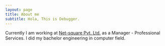 ```yaml
---
layout: page
title: About me
subtitle: Hola, This is Debugger.
---
```


Currently I am working at [Net-square Pvt. Ltd.](http://www.net-square.com/) as a Manager - Professional Services.
I did my bachelor engineering in computer field.  
